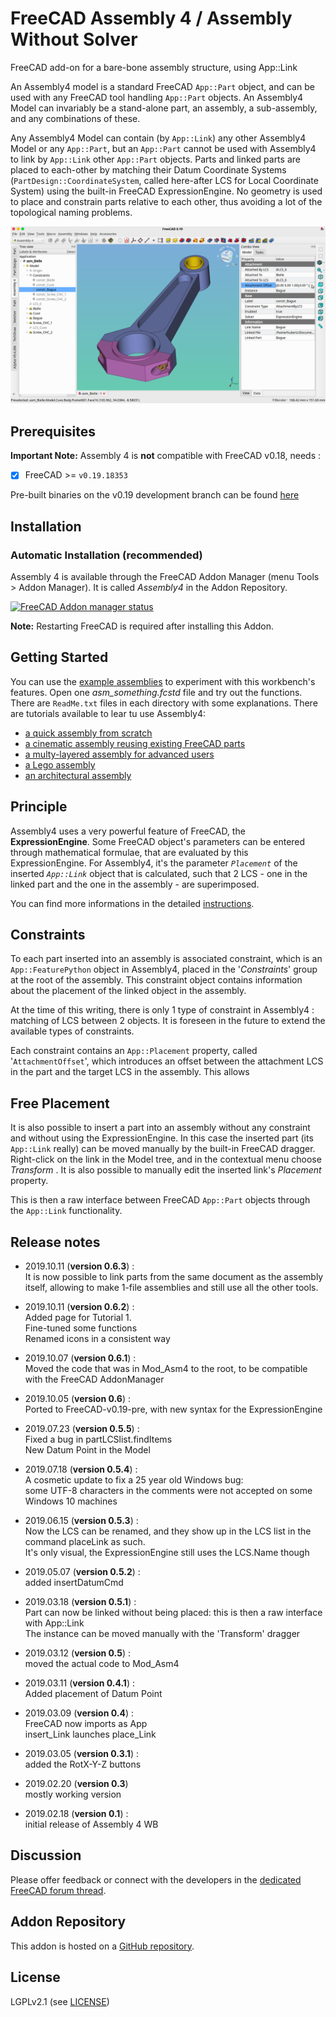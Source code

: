 # FreeCAD Assembly 4 / Assembly Without Solver
FreeCAD add-on for a bare-bone assembly structure, using App::Link  

An Assembly4 model is a standard FreeCAD `App::Part` object, and can be used with any FreeCAD tool handling `App::Part` objects. An Assembly4 Model can invariably be a stand-alone part, an assembly, a sub-assembly, and any combinations of these.

Any Assembly4 Model can contain (by `App::Link`) any other Assembly4 Model or any `App::Part`, but an `App::Part` cannot be used with Assembly4 to link by `App::Link` other `App::Part` objects. Parts and linked parts are placed to each-other by matching their Datum Coordinate Systems (`PartDesign::CoordinateSystem`, called here-after LCS for Local Coordinate System) using the built-in FreeCAD ExpressionEngine. No geometry is used to place and constrain parts relative to each other, thus avoiding a lot of the topological naming problems. 

![](Resources/media/Asm4_wb1.png)


## Prerequisites

**Important Note:** Assembly 4 is **not** compatible with FreeCAD v0.18, needs :

- [x] FreeCAD >= `v0.19.18353`

Pre-built binaries on the v0.19 development branch can be found [here](https://github.com/FreeCAD/FreeCAD/releases/tag/0.19_pre)


## Installation

### Automatic Installation (recommended)

Assembly 4 is available through the FreeCAD Addon Manager (menu Tools > Addon Manager). It is called _Assembly4_ in the Addon Repository.  

[![FreeCAD Addon manager status](https://img.shields.io/badge/FreeCAD%20addon%20manager-available-brightgreen)](https://github.com/FreeCAD/FreeCAD-addons)

**Note:** Restarting FreeCAD is required after installing this Addon.


## Getting Started

You can use the [example assemblies](https://github.com/Zolko-123/FreeCAD_Assembly4/tree/master/Examples) to experiment with this workbench's features. Open one _asm_something.fcstd_ file and try out the functions. There are `ReadMe.txt` files in each directory with some explanations. There are tutorials available to lear tu use Assembly4:

* [a quick assembly from scratch](TUTORIAL1.md)
* [a cinematic assembly reusing existing FreeCAD parts](TUTORIAL2.md)
* [a multy-layered assembly for advanced users](TUTORIAL3.md)
* [a Lego assembly](TUTORIAL4.md)
* [an architectural assembly](TUTORIAL5.md)



## Principle

Assembly4 uses a very powerful feature of FreeCAD, the **ExpressionEngine**. Some FreeCAD object's parameters can be entered through mathematical formulae, that are evaluated by this ExpressionEngine. For Assembly4, it's the parameter _`Placement`_ of the inserted _`App::Link`_ object that is calculated, such that 2 LCS - one in the linked part and the one in the assembly - are superimposed. 

You can find more informations in the detailed [instructions](INSTRUCTIONS.md).



## Constraints

To each part inserted into an assembly is associated constraint, which is an `App::FeaturePython` object in Assembly4, placed in the '_Constraints_' group at the root of the assembly. This constraint object contains information about the placement of the linked object in the assembly. 

At the time of this writing, there is only 1 type of constraint in Assembly4 : matching of LCS between 2 objects. It is foreseen in the future to extend the available types of constraints.

Each constraint contains an `App::Placement` property, called '`AttachmentOffset`', which introduces an offset between the attachment LCS in the part and the target LCS in the assembly. This allows 



## Free Placement

It is also possible to insert a part into an assembly without any constraint and without using the ExpressionEngine. In this case the inserted part (its `App::Link` really) can be moved manually by the built-in FreeCAD dragger. Right-click on the link in the Model tree, and in the contextual menu choose _Transform_ . It is also possible to manually edit the inserted link's _Placement_ property.

This is then a raw interface between FreeCAD `App::Part` objects through the `App::Link` functionality.



## Release notes

* 2019.10.11 (**version 0.6.3**) :  
It is now possible to link parts from the same document as the assembly itself, allowing to make 1-file assemblies and still use all the other tools.

* 2019.10.11 (**version 0.6.2**) :  
Added page for Tutorial 1.  
Fine-tuned some functions  
Renamed icons in a consistent way  

* 2019.10.07 (**version 0.6.1**) :  
Moved the code that was in Mod_Asm4 to the root, to be compatible with the FreeCAD AddonManager

* 2019.10.05 (**version 0.6**) :  
Ported to FreeCAD-v0.19-pre, with new syntax for the ExpressionEngine

* 2019.07.23 (**version 0.5.5**) :  
Fixed a bug in partLCSlist.findItems  
New Datum Point in the Model

* 2019.07.18 (**version 0.5.4**) :  
A cosmetic update to fix a 25 year old Windows bug:  
some UTF-8 characters in the comments were not accepted on some Windows 10 machines

* 2019.06.15 (**version 0.5.3**) :  
Now the LCS can be renamed, and they show up in the LCS list in the command placeLink as such.  
It's only visual, the ExpressionEngine still uses the LCS.Name though

* 2019.05.07 (**version 0.5.2**) :  
added insertDatumCmd

* 2019.03.18 (**version 0.5.1**) :  
Part can now be linked without being placed: this is then a raw interface with App::Link  
The instance can be moved manually with the 'Transform' dragger

* 2019.03.12 (**version 0.5**) :  
moved the actual code to Mod_Asm4

* 2019.03.11 (**version 0.4.1**) :  
Added placement of Datum Point

* 2019.03.09 (**version 0.4**) :  
FreeCAD now imports as App  
insert_Link launches place_Link

* 2019.03.05 (**version 0.3.1**) :  
added the RotX-Y-Z buttons

* 2019.02.20 (**version 0.3**)  
mostly working version

* 2019.02.18 (**version 0.1**) :  
initial release of Assembly 4 WB



## Discussion
Please offer feedback or connect with the developers in the [dedicated FreeCAD forum thread](https://forum.freecadweb.org/viewtopic.php?f=20&t=34806).



## Addon Repository
This addon is hosted on a [GitHub repository](https://github.com/Zolko-123/FreeCAD_Assembly4). 



## License

LGPLv2.1 (see [LICENSE](LICENSE))
